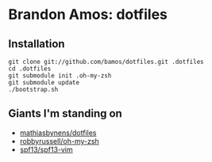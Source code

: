 # Brandon Amos: dotfiles

## Installation

    git clone git://github.com/bamos/dotfiles.git .dotfiles
    cd .dotfiles
    git submodule init .oh-my-zsh
    git submodule update
    ./bootstrap.sh

## Giants I'm standing on
 + [mathiasbynens/dotfiles](http://github.com/mathiasbynens/dotfiles)
 + [robbyrussell/oh-my-zsh](http://github.com/robbyrussell/oh-my-zsh)
 + [spf13/spf13-vim](http://github.com/spf13/spf13-vim)
